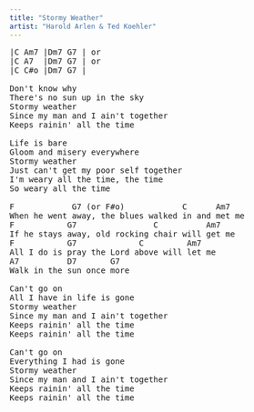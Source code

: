 ```yaml
---
title: "Stormy Weather"
artist: "Harold Arlen & Ted Koehler"
---
```

<pre>
|C Am7 |Dm7 G7 | or 
|C A7  |Dm7 G7 | or
|C C#o |Dm7 G7 |

Don't know why
There's no sun up in the sky
Stormy weather
Since my man and I ain't together
Keeps rainin' all the time

Life is bare
Gloom and misery everywhere
Stormy weather
Just can't get my poor self together
I'm weary all the time, the time
So weary all the time

F            G7 (or F#o)            C      Am7
When he went away, the blues walked in and met me
F           G7                C          Am7
If he stays away, old rocking chair will get me
F           G7             C         Am7
All I do is pray the Lord above will let me
A7          D7       G7
Walk in the sun once more

Can't go on
All I have in life is gone
Stormy weather
Since my man and I ain't together
Keeps rainin' all the time
Keeps rainin' all the time

Can't go on
Everything I had is gone
Stormy weather
Since my man and I ain't together
Keeps rainin' all the time
Keeps rainin' all the time
</pre>
